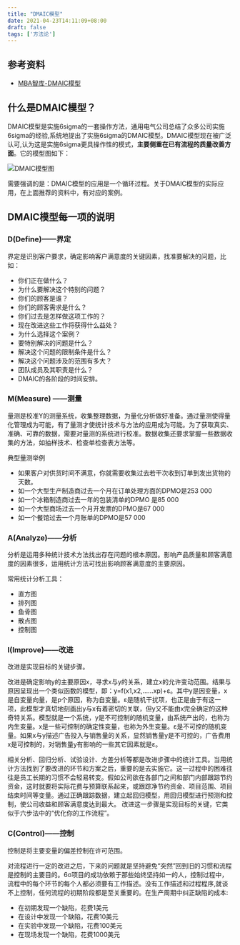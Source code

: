 ```yaml
---
title: "DMAIC模型"
date: 2021-04-23T14:11:09+08:00
draft: false
tags: ['方法论']
---
```


## 参考资料

- [MBA智库-DMAIC模型](https://wiki.mbalib.com/wiki/DMAIC%E6%A8%A1%E5%9E%8B)

## 什么是DMAIC模型？

DMAIC模型是实施6sigma的一套操作方法，通用电气公司总结了众多公司实施6sigma的经验,系统地提出了实施6sigma的DMAIC模型。DMAIC模型现在被广泛认可,认为这是实施6sigma更具操作性的模式，**主要侧重在已有流程的质量改善方面**。它的模型图如下：

![DMAIC模型图](https://wenchao.ren/img/2021/04/1619147895-469d572413708db5c62f2c6764301ef8-20210423111814.png)

需要强调的是：DMAIC模型的应用是一个循环过程。关于DMAIC模型的实际应用，在上面推荐的资料中，有对应的案例。

## DMAIC模型每一项的说明

### D(Define)——界定

界定是识别客户要求，确定影响客户满意度的关键因素，找准要解决的问题，比如：

- 你们正在做什么？
- 为什么要解决这个特别的问题？
- 你们的顾客是谁？
- 你们的顾客需求是什么？
- 你们过去是怎样做这项工作的？
- 现在改进这些工作将获得什么益处？
- 为什么选择这个案例？
- 要特别解决的问题是什么？
- 解决这个问题的限制条件是什么？
- 解决这个问题涉及的范围有多大？
- 团队成员及其职责是什么？
- DMAIC的各阶段的时间安排。

### M(Measure) ——测量

量测是校准Y的测量系统，收集整理数据，为量化分析做好准备。通过量测使得量化管理成为可能，有了量测才使统计技术与方法的应用成为可能。为了获取真实、准确、可靠的数据，需要对量测的系统进行校准。数据收集还要求掌握一些数据收集的方法，如抽样技术、检查单检查表方法等。

典型量测举例

- 如果客户对供货时间不满意，你就需要收集过去若干次收到订单到发出货物的天数。
- 如一个大型生产制造商过去一个月在订单处理方面的DPMO是253 000
- 如一个冰箱制造商过去一年的包装清单的DPMO 是85 000
- 如一个大型商场过去一个月开发票的DPMO是67 000
- 如一个餐馆过去一个月账单的DPMO是57 000

### A(Analyze)——分析

分析是运用多种统计技术方法找出存在问题的根本原因。影响产品质量和顾客满意度的因素很多，运用统计方法可找出影响顾客满意度的主要原因。

常用统计分析工具：

- 直方图
- 排列图
- 鱼骨图
- 散点图
- 控制图

### I(Improve)——改进

改进是实现目标的关键步骤。

改进是确定影响y的主要原因x，寻求x与y的关系，建立x的允许变动范围。结果与原因呈现出一个类似函数的模型，即：y=f(x1,x2,......xp)+ε。其中y是因变量，x是自变量向量，是p个原因，称为自变量。ε是随机干扰项，也正是由于有这一项，此模型才真切地刻画出y与x有着密切的关联，但y又不能由x完全确定的这种奇特关系。模型就是一个系统，y是不可控制的随机变量，由系统产出的，也称为内生变量。x是一些可控制的确定性变量，也称为外生变量。ε是不可控的随机变量。如果x与y描述广告投入与销售量的关系，显然销售量y是不可控的，广告费用x是可控制的，对销售量y有影响的一些其它因素就是ε。

相关分析、回归分析、试验设计、方差分析等都是改进步骤中的统计工具。当用统计方法找到了要改进的环节和方案之后，重要的是去实施它。这一过程中的困难往往是员工长期的习惯不会轻易转变。假如公司欲在各部门之间和部门内部跟踪节约资金，这时就要将实际花费与预算联系起来，或跟踪净节约资金、项目范围、项目结束时间等变量。通过正确跟踪数据，建立起回归模型，用回归模型进行预测和控制，使公司收益和顾客满意度达到最大。 改进这一步骤是实现目标的关键，它类似于六步法中的“优化你的工作流程”。

### C(Control)——控制

控制是将主要变量的偏差控制在许可范围。

对流程进行一定的改进之后，下来的问题就是坚持避免“突然”回到旧的习惯和流程是控制的主要目的。6σ项目的成功依赖于那些始终坚持如一的人，控制过程中，流程中的每个环节的每个人都必须要有工作描述。没有工作描述和过程程序,就谈不上控制，任何流程的初期阶段都是至关重要的。在生产周期中纠正缺陷的成本:

- 在初期发现一个缺陷，花费1美元
- 在设计中发现一个缺陷，花费10美元
- 在实验中发现一个缺陷，花费100美元
- 在现场发现一个缺陷，花费1000美元


